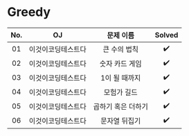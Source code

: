 # Greedy


|          No.          |        OJ        |        문제 이름         |        Solved         |
| :-----: |  :--------: |:---------------------: | :-----: |
| 01 | 이것이코딩테스트다 | 큰 수의 법칙 | ✔️ |
| 02 | 이것이코딩테스트다 | 숫자 카드 게임 | ✔️ |
| 03 | 이것이코딩테스트다 | 1이 될 때까지 | ✔️ |
| 04 | 이것이코딩테스트다 | 모험가 길드 | ✔️ |
| 05 | 이것이코딩테스트다 | 곱하기 혹은 더하기 | ✔️ |
| 06 | 이것이코딩테스트다 | 문자열 뒤집기 | ✔️ |